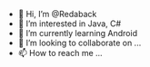 - 👋 Hi, I’m @Redaback
- 👀 I’m interested in Java, C#
- 🌱 I’m currently learning Android
- 💞️ I’m looking to collaborate on ...
- 📫 How to reach me ...

<!---
Redaback/Redaback is a ✨ special ✨ repository because its `README.md` (this file) appears on your GitHub profile.
You can click the Preview link to take a look at your changes.
--->
